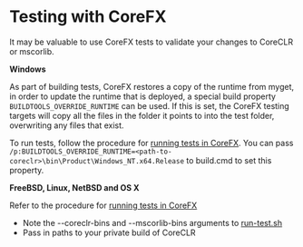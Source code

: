 Testing with CoreFX
===================

It may be valuable to use CoreFX tests to validate your changes to CoreCLR or mscorlib.

**Windows**

As part of building tests, CoreFX restores a copy of the runtime from myget, in order to update the runtime that is deployed, a special build property `BUILDTOOLS_OVERRIDE_RUNTIME` can be used. If this is set, the CoreFX testing targets will copy all the files in the folder it points to into the test folder, overwriting any files that exist.

To run tests, follow the procedure for [running tests in CoreFX](https://github.com/dotnet/corefx/blob/master/Documentation/building/windows-instructions.md). You can pass `/p:BUILDTOOLS_OVERRIDE_RUNTIME=<path-to-coreclr>\bin\Product\Windows_NT.x64.Release` to build.cmd to set this property.

**FreeBSD, Linux, NetBSD and OS X**

Refer to the procedure for [running tests in CoreFX](https://github.com/dotnet/corefx/blob/master/Documentation/building/cross-platform-testing.md)
- Note the --coreclr-bins and --mscorlib-bins arguments to [run-test.sh](https://github.com/dotnet/corefx/blob/master/run-test.sh)
- Pass in paths to your private build of CoreCLR
